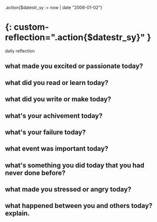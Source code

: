 .action{$datestr_sy := now | date "2006-01-02"}
# {: custom-reflection=".action{$datestr_sy}" }

daily reflection

## what made you excited or passionate today?
## what did you read or learn today?
## what did you write or make today?
## what's your achivement today?
## what's your failure today?
## what event was important today?
## what's something you did today that you had never done before?
## what made you stressed or angry today?
## what happened between you and others today? explain.

